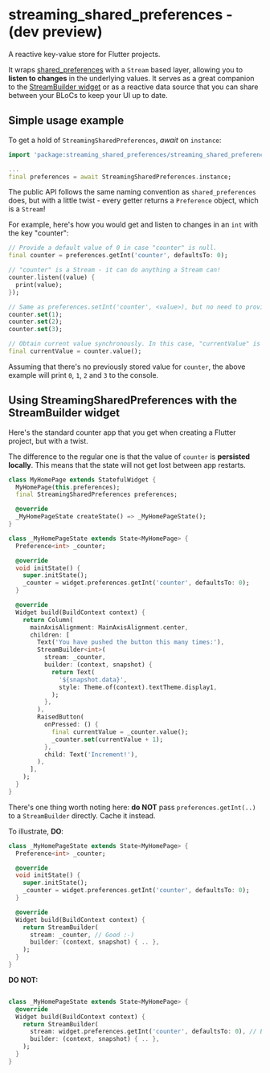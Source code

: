 # streaming_shared_preferences - (dev preview)

A reactive key-value store for Flutter projects.

It wraps [shared_preferences](https://pub.dartlang.org/packages/shared_preferences) with a `Stream` based layer, allowing you to **listen to changes** in the underlying values. It serves as a great companion to the [StreamBuilder widget](https://docs.flutter.io/flutter/widgets/StreamBuilder-class.html) or as a reactive data source that you can share between your BLoCs to keep your UI up to date.

## Simple usage example

To get a hold of `StreamingSharedPreferences`, _await_ on `instance`:

```dart
import 'package:streaming_shared_preferences/streaming_shared_preferences.dart';

...
final preferences = await StreamingSharedPreferences.instance;
```

The public API follows the same naming convention as `shared_preferences` does, but with a little
twist - every getter returns a `Preference` object, which is a `Stream`!

For example, here's how you would get and listen to changes in an `int` with the key "counter":

```dart
// Provide a default value of 0 in case "counter" is null.
final counter = preferences.getInt('counter', defaultsTo: 0);

// "counter" is a Stream - it can do anything a Stream can!
counter.listen((value) {
  print(value);
});

// Same as preferences.setInt('counter', <value>), but no need to provide a key here.
counter.set(1);
counter.set(2);
counter.set(3);

// Obtain current value synchronously. In this case, "currentValue" is now 3.
final currentValue = counter.value();
```

Assuming that there's no previously stored value for `counter`, the above example will print `0`,
`1`, `2` and `3` to the console.

## Using StreamingSharedPreferences with the StreamBuilder widget

Here's the standard counter app that you get when creating a Flutter project, but with a twist.

The difference to the regular one is that the value of `counter` is **persisted locally**.
This means that the state will not get lost between app restarts.

```dart
class MyHomePage extends StatefulWidget {
  MyHomePage(this.preferences);
  final StreamingSharedPreferences preferences;

  @override
  _MyHomePageState createState() => _MyHomePageState();
}

class _MyHomePageState extends State<MyHomePage> {
  Preference<int> _counter;

  @override
  void initState() {
    super.initState();
    _counter = widget.preferences.getInt('counter', defaultsTo: 0);
  }

  @override
  Widget build(BuildContext context) {
    return Column(
      mainAxisAlignment: MainAxisAlignment.center,
      children: [
        Text('You have pushed the button this many times:'),
        StreamBuilder<int>(
          stream: _counter,
          builder: (context, snapshot) {
            return Text(
              '${snapshot.data}',
              style: Theme.of(context).textTheme.display1,
            );
          },
        ),
        RaisedButton(
          onPressed: () {
            final currentValue = _counter.value();
            _counter.set(currentValue + 1);
          },
          child: Text('Increment!'),
        ),
      ],
    );
  }
}

```

There's one thing worth noting here: **do NOT** pass `preferences.getInt(..)` to a `StreamBuilder`
directly. Cache it instead.

To illustrate, **DO**:

```dart
class _MyHomePageState extends State<MyHomePage> {
  Preference<int> _counter;

  @override
  void initState() {
    super.initState();
    _counter = widget.preferences.getInt('counter', defaultsTo: 0);
  }

  @override
  Widget build(BuildContext context) {
    return StreamBuilder(
      stream: _counter, // Good :-)
      builder: (context, snapshot) { .. },
    );
  }
}
```

**DO NOT:**

```dart

class _MyHomePageState extends State<MyHomePage> {
  @override
  Widget build(BuildContext context) {
    return StreamBuilder(
      stream: widget.preferences.getInt('counter', defaultsTo: 0), // BAD! >:-(
      builder: (context, snapshot) { .. },
    );
  }
}
```
